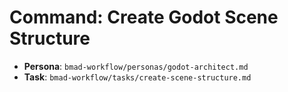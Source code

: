 # Command: Create Godot Scene Structure

- **Persona**: `bmad-workflow/personas/godot-architect.md`
- **Task**: `bmad-workflow/tasks/create-scene-structure.md`
